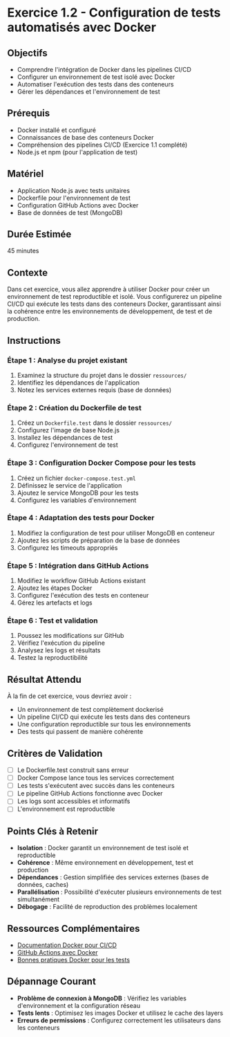 # Exercice 1.2 - Configuration de tests automatisés avec Docker

## Objectifs
- Comprendre l'intégration de Docker dans les pipelines CI/CD
- Configurer un environnement de test isolé avec Docker
- Automatiser l'exécution des tests dans des conteneurs
- Gérer les dépendances et l'environnement de test

## Prérequis
- Docker installé et configuré
- Connaissances de base des conteneurs Docker
- Compréhension des pipelines CI/CD (Exercice 1.1 complété)
- Node.js et npm (pour l'application de test)

## Matériel
- Application Node.js avec tests unitaires
- Dockerfile pour l'environnement de test
- Configuration GitHub Actions avec Docker
- Base de données de test (MongoDB)

## Durée Estimée
45 minutes

## Contexte
Dans cet exercice, vous allez apprendre à utiliser Docker pour créer un environnement de test reproductible et isolé. Vous configurerez un pipeline CI/CD qui exécute les tests dans des conteneurs Docker, garantissant ainsi la cohérence entre les environnements de développement, de test et de production.

## Instructions

### Étape 1 : Analyse du projet existant
1. Examinez la structure du projet dans le dossier `ressources/`
2. Identifiez les dépendances de l'application
3. Notez les services externes requis (base de données)

### Étape 2 : Création du Dockerfile de test
1. Créez un `Dockerfile.test` dans le dossier `ressources/`
2. Configurez l'image de base Node.js
3. Installez les dépendances de test
4. Configurez l'environnement de test

### Étape 3 : Configuration Docker Compose pour les tests
1. Créez un fichier `docker-compose.test.yml`
2. Définissez le service de l'application
3. Ajoutez le service MongoDB pour les tests
4. Configurez les variables d'environnement

### Étape 4 : Adaptation des tests pour Docker
1. Modifiez la configuration de test pour utiliser MongoDB en conteneur
2. Ajoutez les scripts de préparation de la base de données
3. Configurez les timeouts appropriés

### Étape 5 : Intégration dans GitHub Actions
1. Modifiez le workflow GitHub Actions existant
2. Ajoutez les étapes Docker
3. Configurez l'exécution des tests en conteneur
4. Gérez les artefacts et logs

### Étape 6 : Test et validation
1. Poussez les modifications sur GitHub
2. Vérifiez l'exécution du pipeline
3. Analysez les logs et résultats
4. Testez la reproductibilité

## Résultat Attendu
À la fin de cet exercice, vous devriez avoir :
- Un environnement de test complètement dockerisé
- Un pipeline CI/CD qui exécute les tests dans des conteneurs
- Une configuration reproductible sur tous les environnements
- Des tests qui passent de manière cohérente

## Critères de Validation
- [ ] Le Dockerfile.test construit sans erreur
- [ ] Docker Compose lance tous les services correctement
- [ ] Les tests s'exécutent avec succès dans les conteneurs
- [ ] Le pipeline GitHub Actions fonctionne avec Docker
- [ ] Les logs sont accessibles et informatifs
- [ ] L'environnement est reproductible

## Points Clés à Retenir
- **Isolation** : Docker garantit un environnement de test isolé et reproductible
- **Cohérence** : Même environnement en développement, test et production
- **Dépendances** : Gestion simplifiée des services externes (bases de données, caches)
- **Parallélisation** : Possibilité d'exécuter plusieurs environnements de test simultanément
- **Débogage** : Facilité de reproduction des problèmes localement

## Ressources Complémentaires
- [Documentation Docker pour CI/CD](https://docs.docker.com/ci-cd/)
- [GitHub Actions avec Docker](https://docs.github.com/en/actions/using-containerized-services)
- [Bonnes pratiques Docker pour les tests](https://docs.docker.com/develop/dev-best-practices/)

## Dépannage Courant
- **Problème de connexion à MongoDB** : Vérifiez les variables d'environnement et la configuration réseau
- **Tests lents** : Optimisez les images Docker et utilisez le cache des layers
- **Erreurs de permissions** : Configurez correctement les utilisateurs dans les conteneurs